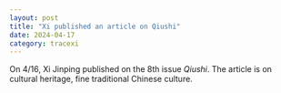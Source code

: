 ```yaml
---
layout: post
title: "Xi published an article on Qiushi"
date: 2024-04-17
category: tracexi
---
```


On 4/16, Xi Jinping published on the 8th issue *Qiushi*. The article is on cultural heritage, fine traditional Chinese culture.

